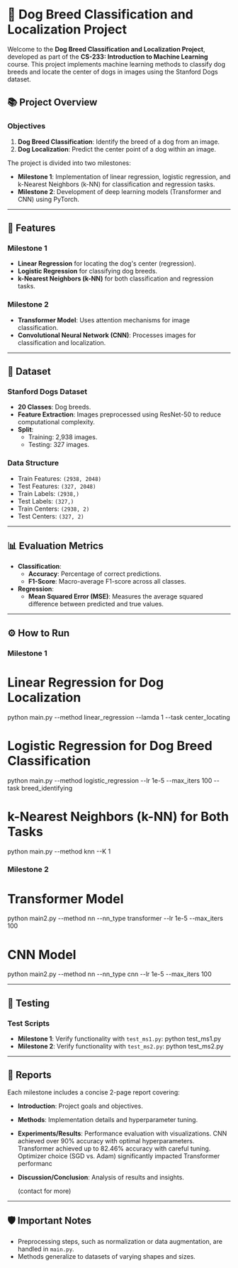 # 🐾 Dog Breed Classification and Localization Project

Welcome to the **Dog Breed Classification and Localization Project**, developed as part of the **CS-233: Introduction to Machine Learning** course. 
This project implements machine learning methods to classify dog breeds and locate the center of dogs in images using the Stanford Dogs dataset.

## 📚 Project Overview

### Objectives
1. **Dog Breed Classification**: Identify the breed of a dog from an image.
2. **Dog Localization**: Predict the center point of a dog within an image.

The project is divided into two milestones:
- **Milestone 1**: Implementation of linear regression, logistic regression, and k-Nearest Neighbors (k-NN) for classification and regression tasks.
- **Milestone 2**: Development of deep learning models (Transformer and CNN) using PyTorch.

---

## 🚀 Features

### Milestone 1
- **Linear Regression** for locating the dog's center (regression).
- **Logistic Regression** for classifying dog breeds.
- **k-Nearest Neighbors (k-NN)** for both classification and regression tasks.

### Milestone 2
- **Transformer Model**: Uses attention mechanisms for image classification.
- **Convolutional Neural Network (CNN)**: Processes images for classification and localization.

---
## 📂 Dataset

### Stanford Dogs Dataset
- **20 Classes**: Dog breeds.
- **Feature Extraction**: Images preprocessed using ResNet-50 to reduce computational complexity.
- **Split**:
  - Training: 2,938 images.
  - Testing: 327 images.

### Data Structure
- Train Features: `(2938, 2048)`
- Test Features: `(327, 2048)`
- Train Labels: `(2938,)`
- Test Labels: `(327,)`
- Train Centers: `(2938, 2)`
- Test Centers: `(327, 2)`

---

## 📊 Evaluation Metrics

- **Classification**:
  - **Accuracy**: Percentage of correct predictions.
  - **F1-Score**: Macro-average F1-score across all classes.
- **Regression**:
  - **Mean Squared Error (MSE)**: Measures the average squared difference between predicted and true values.

---

## ⚙️ How to Run

### Milestone 1
# Linear Regression for Dog Localization
python main.py --method linear_regression --lamda 1 --task center_locating

# Logistic Regression for Dog Breed Classification
python main.py --method logistic_regression --lr 1e-5 --max_iters 100 --task breed_identifying

# k-Nearest Neighbors (k-NN) for Both Tasks
python main.py --method knn --K 1

### Milestone 2
# Transformer Model
python main2.py --method nn --nn_type transformer --lr 1e-5 --max_iters 100

# CNN Model
python main2.py --method nn --nn_type cnn --lr 1e-5 --max_iters 100

---

## 🧪 Testing

### Test Scripts
- **Milestone 1**: Verify functionality with `test_ms1.py`:
  python test_ms1.py
- **Milestone 2**: Verify functionality with `test_ms2.py`:
  python test_ms2.py
  
---

## 📝 Reports

Each milestone includes a concise 2-page report covering:
- **Introduction**: Project goals and objectives.
- **Methods**: Implementation details and hyperparameter tuning.
- **Experiments/Results**: Performance evaluation with visualizations.
      CNN achieved over 90% accuracy with optimal hyperparameters.
      Transformer achieved up to 82.46% accuracy with careful tuning.
      Optimizer choice (SGD vs. Adam) significantly impacted Transformer performanc
- **Discussion/Conclusion**: Analysis of results and insights.

  (contact for more)
---

## 🛡️ Important Notes

- Preprocessing steps, such as normalization or data augmentation, are handled in `main.py`.
- Methods generalize to datasets of varying shapes and sizes.
